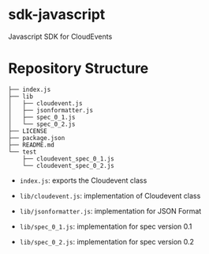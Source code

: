 # sdk-javascript
Javascript SDK for CloudEvents

# Repository Structure

```text
├── index.js
├── lib
│   ├── cloudevent.js
│   ├── jsonformatter.js
│   ├── spec_0_1.js
│   └── spec_0_2.js
├── LICENSE
├── package.json
├── README.md
└── test
    ├── cloudevent_spec_0_1.js
    └── cloudevent_spec_0_2.js

```

* `index.js`: exports the Cloudevent class

* `lib/cloudevent.js`: implementation of Cloudevent class

* `lib/jsonformatter.js`: implementation for JSON Format

* `lib/spec_0_1.js`: implementation for spec version 0.1

* `lib/spec_0_2.js`: implementation for spec version 0.2

